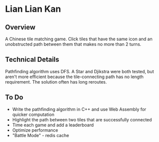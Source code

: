 
# Lian Lian Kan

## Overview
A Chinese tile matching game. Click tiles that have the same icon and an unobstructed path between them that makes no more than 2 turns.

## Technical Details
Pathfinding algorithm uses DFS. A Star and Djikstra were both tested, but aren't more efficient because the tile-connecting path has no length requirement. The solution often has long reroutes.

## To Do
- Write the pathfinding algorithm in C++ and use Web Assembly for quicker computation
- Highlight the path between two tiles that are successfully connected
- Time each game and add a leaderboard
- Optimize performance
- "Battle Mode" - redis cache


